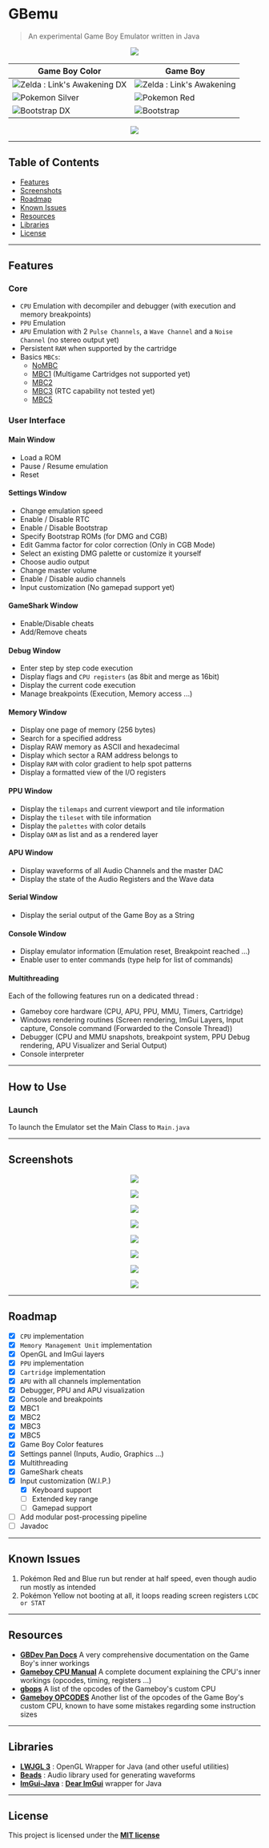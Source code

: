 # GBemu

> An experimental Game Boy Emulator written in Java

<p align="center">
  <img src="img/bootstrap2_DX.gif" />
</p>

| Game Boy Color | Game Boy |
|---|---|
|![Zelda : Link's Awakening DX](img/zelda_DX.gif)|![Zelda : Link's Awakening](img/zelda.gif)|
|![Pokemon Silver](img/pokemon_DX.gif)|![Pokemon Red](img/pokemon.gif)|
|![Bootstrap DX](img/bootstrap_DX.gif)|![Bootstrap](img/bootstrap.gif)|
<p align="center">
  <img src="img/cpu_instr.png" />
</p>


---

## Table of Contents

- [Features](#features)
- [Screenshots](#screenshots)
- [Roadmap](#roadmap)
- [Known Issues](#known-issues)
- [Resources](#resources)
- [Libraries](#libraries)
- [License](#license)

---

## Features
### Core
* ```CPU``` Emulation with decompiler and debugger (with execution and memory breakpoints)
* ```PPU``` Emulation
* ```APU``` Emulation with 2 ```Pulse Channels```, a ```Wave Channel``` and a ```Noise Channel``` (no stereo output yet)
* Persistent ```RAM``` when supported by the cartridge
* Basics ```MBCs```:
    - [NoMBC](https://gbdev.io/pandocs/nombc.html)
    - [MBC1](https://gbdev.io/pandocs/MBC1.html) (Multigame Cartridges not supported yet)
    - [MBC2](https://gbdev.io/pandocs/MBC2.html)
    - [MBC3](https://gbdev.io/pandocs/MBC3.html) (RTC capability not tested yet)
    - [MBC5](https://gbdev.io/pandocs/MBC4.html)
    
### User Interface

#### Main Window
- Load a ROM
- Pause / Resume emulation
- Reset

#### Settings Window
- Change emulation speed
- Enable / Disable RTC
- Enable / Disable Bootstrap
- Specify Bootstrap ROMs (for DMG and CGB)
- Edit Gamma factor for color correction (Only in CGB Mode)
- Select an existing DMG palette or customize it yourself
- Choose audio output
- Change master volume
- Enable / Disable audio channels
- Input customization (No gamepad support yet)

#### GameShark Window
- Enable/Disable cheats
- Add/Remove cheats

#### Debug Window
- Enter step by step code execution
- Display flags and ```CPU registers``` (as 8bit and merge as 16bit)
- Display the current code execution
- Manage breakpoints (Execution, Memory access ...)

#### Memory Window
- Display one page of memory (256 bytes)
- Search for a specified address
- Display RAW memory as ASCII and hexadecimal
- Display which sector a RAM address belongs to
- Display ```RAM``` with color gradient to help spot patterns
- Display a formatted view of the I/O registers

#### PPU Window
- Display the ```tilemaps``` and current viewport and tile information
- Display the ```tileset``` with tile information
- Display the ```palettes``` with color details
- Display ```OAM``` as list and as a rendered layer

#### APU Window
- Display waveforms of all Audio Channels and the master DAC
- Display the state of the Audio Registers and the Wave data

#### Serial Window
- Display the serial output of the Game Boy as a String

#### Console Window
- Display emulator information (Emulation reset, Breakpoint reached ...)
- Enable user to enter commands (type help for list of commands)
  
#### Multithreading
Each of the following features run on a dedicated thread :
- Gameboy core hardware (CPU, APU, PPU, MMU, Timers, Cartridge)
- Windows rendering routines (Screen rendering, ImGui Layers, Input capture, Console command (Forwarded to the Console Thread))
- Debugger (CPU and MMU snapshots, breakpoint system, PPU Debug rendering, APU Visualizer and Serial Output)
- Console interpreter
---

## How to Use
### Launch
To launch the Emulator set the Main Class to ```Main.java```

---

## Screenshots
<p align="center">
  <img src="img/settings.gif" />
</p>
<p align="center">
  <img src="img/cheats.png" />
</p>
<p align="center">
  <img src="img/cpu.gif" />
</p>
<p align="center">
  <img src="img/memory.gif" />
</p>
<p align="center">
  <img src="img/ppu.gif" />
</p>
<p align="center">
  <img src="img/apu.gif" />
</p>
<p align="center">
  <img src="img/console.png" />
</p>
<p align="center">
  <img src="img/serial.png" />
</p>

---

## Roadmap
* [x] ```CPU``` implementation
* [x] ```Memory Management Unit``` implementation
* [x] OpenGL and ImGui layers
* [x] ```PPU``` implementation
* [x] ```Cartridge``` implementation
* [x] ```APU``` with all channels implementation
* [x] Debugger, PPU and APU visualization
* [x] Console and breakpoints
* [x] MBC1
* [x] MBC2
* [x] MBC3
* [x] MBC5
* [x] Game Boy Color features
* [x] Settings pannel (Inputs, Audio, Graphics ...)
* [x] Multithreading
* [x] GameShark cheats
* [x] Input customization (W.I.P.)
  * [x] Keyboard support
  * [ ] Extended key range
  * [ ] Gamepad support
* [ ] Add modular post-processing pipeline
* [ ] Javadoc

---

## Known Issues

1) Pokémon Red and Blue run but render at half speed, even though audio run mostly as intended
2) Pokémon Yellow not booting at all, it loops reading screen registers ```LCDC or STAT```
--- 

## Resources
- **[GBDev Pan Docs](https://gbdev.io/pandocs/)** A very comprehensive documentation on the Game Boy's inner workings
- **[Gameboy CPU Manual](http://marc.rawer.de/Gameboy/Docs/GBCPUman.pdf)** A complete document explaining the CPU's inner workings (opcodes, timing, registers ...)
- **[gbops](https://izik1.github.io/gbops/)** A list of the opcodes of the Gameboy's custom CPU
- **[Gameboy OPCODES](https://www.pastraiser.com/cpu/gameboy/gameboy_opcodes.html)** Another list of the opcodes of the Game Boy's custom CPU, known to have some mistakes regarding some instruction sizes
---

## Libraries
- **[LWJGL 3](https://www.lwjgl.org/)** : OpenGL Wrapper for Java (and other useful utilities)
- **[Beads](http://www.beadsproject.net/)** : Audio library used for generating waveforms
- **[ImGui-Java](https://github.com/SpaiR/imgui-java)** : **[Dear ImGui](https://github.com/ocornut/imgui)** wrapper for Java
---

## License

This project is licensed under the **[MIT license](http://opensource.org/licenses/mit-license.php)**
